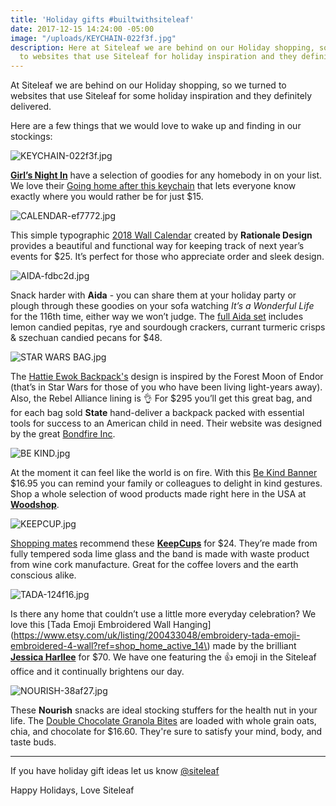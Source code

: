 ```yaml
---
title: 'Holiday gifts #builtwithsiteleaf'
date: 2017-12-15 14:24:00 -05:00
image: "/uploads/KEYCHAIN-022f3f.jpg"
description: Here at Siteleaf we are behind on our Holiday shopping, so we turned
  to websites that use Siteleaf for holiday inspiration and they definitely delivered.
---
```


At Siteleaf we are behind on our Holiday shopping, so we turned to websites that use Siteleaf for some holiday inspiration and they definitely delivered. 

Here are a few things that we would love to wake up and finding in our stockings:

![KEYCHAIN-022f3f.jpg](/uploads/KEYCHAIN-022f3f.jpg)

[**Girl’s Night In**](https://shop.girlsnightin.co) have a selection of goodies for any homebody in on your list. We love their [Going home after this keychain](https://shop.girlsnightin.co/collections/apparel/products/keychain) that lets everyone know exactly where you would rather be for just $15. 

![CALENDAR-ef7772.jpg](/uploads/CALENDAR-ef7772.jpg)

This simple typographic [2018 Wall Calendar](https://rationale-design.com/shop/sans-wall-calendar/) created by **Rationale Design** provides a beautiful and functional way for keeping track of next year’s events for $25. It’s perfect for those who appreciate order and sleek design.

![AIDA-fdbc2d.jpg](/uploads/AIDA-fdbc2d.jpg)

Snack harder with **Aida** - you can share them at your holiday party or plough through these goodies on your sofa watching *It’s a Wonderful Life* for the 116th time, either way we won’t judge. The [full Aida set](https://www.aidaeats.com/products/the-full-set) includes lemon candied pepitas, rye and sourdough crackers, currant turmeric crisps & szechuan candied pecans for $48. 

![STAR WARS BAG.jpg](/uploads/STAR%20WARS%20BAG.jpg)

The [Hattie Ewok Backpack's](https://www.statebags.com/products/hattie-ewok) design is inspired by the Forest Moon of Endor (that’s in Star Wars for those of you who have been living light-years away). Also, the Rebel Alliance lining is 👌 For $295 you’ll get this great bag, and for each bag sold **State** hand-deliver a backpack packed with essential tools for success to an American child in need. Their website was designed by the great [Bondfire Inc](http://bondfireinc.com/work/state-bags-e-commerce-design-development/). 

![BE KIND.jpg](/uploads/BE%20KIND.jpg)

At the moment it can feel like the world is on fire. With this [Be Kind Banner](https://www.etsy.com/listing/540974808/be-kind-banner-wood-banner-wood-sign) $16.95 you can remind your family or colleagues to delight in kind gestures. Shop a whole selection of wood products made right here in the USA at [**Woodshop**](http://www.woodshopusa.com). 

![KEEPCUP.jpg](/uploads/KEEPCUP.jpg)

[Shopping mates](https://shoppingmates.siroop.ch/blog/nachhaltige-weihnachtsgeschenke/) recommend these [**KeepCups**](http://us.keepcup.com/keepcup-series/tasting-notes-brew-cork-series/fika.html) for $24. They’re made from fully tempered soda lime glass and the band is made with waste product from wine cork manufacture. Great for the coffee lovers and the earth conscious alike. 

![TADA-124f16.jpg](/uploads/TADA-124f16.jpg)

Is there any home that couldn’t use a little more everyday celebration? We love this [Tada Emoji Embroidered Wall Hanging](https://www.etsy.com/uk/listing/200433048/embroidery-tada-emoji-embroidered-4-wall?ref=shop_home_active_14\) made by the brilliant [**Jessica Harllee**](http://jessicaharllee.com) for $70. We have one featuring the 👍 emoji in the Siteleaf office and it continually brightens our day. 

![NOURISH-38af27.jpg](/uploads/NOURISH-38af27.jpg)

These **Nourish** snacks are ideal stocking stuffers for the health nut in your life. The [Double Chocolate Granola Bites](https://nourishsnacks.com/snacks/double-chocolate/) are loaded with whole grain oats, chia, and chocolate for $16.60. They're sure to satisfy your mind, body, and taste buds. 

***

If you have holiday gift ideas let us know [@siteleaf](https://twitter.com/siteleaf)

Happy Holidays, 
Love Siteleaf
